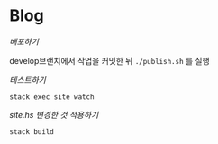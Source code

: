 # Blog

_배포하기_

develop브랜치에서 작업을 커밋한 뒤 `./publish.sh` 를 실행

_테스트하기_

`stack exec site watch`

_site.hs 변경한 것 적용하기_

`stack build`

